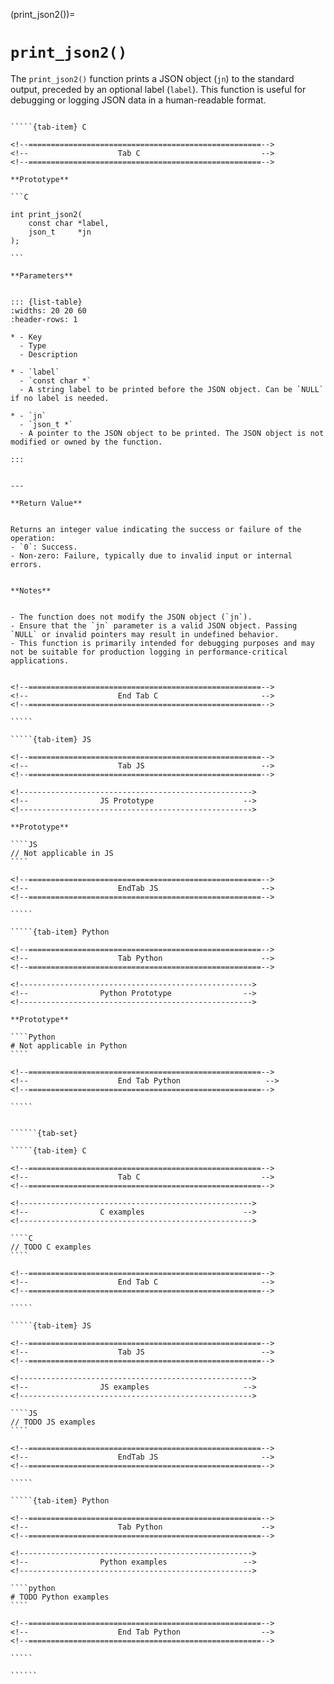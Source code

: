 <!-- ============================================================== -->
(print_json2())=
# `print_json2()`
<!-- ============================================================== -->


The `print_json2()` function prints a JSON object (`jn`) to the standard output, 
preceded by an optional label (`label`). This function is useful for debugging 
or logging JSON data in a human-readable format.


<!------------------------------------------------------------>
<!--                    Prototypes                          -->
<!------------------------------------------------------------>

``````{tab-set}

`````{tab-item} C

<!--====================================================-->
<!--                    Tab C                           -->
<!--====================================================-->

**Prototype**

```C

int print_json2(
    const char *label,
    json_t     *jn
);

```

**Parameters**


::: {list-table}
:widths: 20 20 60
:header-rows: 1

* - Key
  - Type
  - Description

* - `label`
  - `const char *`
  - A string label to be printed before the JSON object. Can be `NULL` if no label is needed.

* - `jn`
  - `json_t *`
  - A pointer to the JSON object to be printed. The JSON object is not modified or owned by the function.

:::


---

**Return Value**


Returns an integer value indicating the success or failure of the operation:
- `0`: Success.
- Non-zero: Failure, typically due to invalid input or internal errors.


**Notes**


- The function does not modify the JSON object (`jn`).
- Ensure that the `jn` parameter is a valid JSON object. Passing `NULL` or invalid pointers may result in undefined behavior.
- This function is primarily intended for debugging purposes and may not be suitable for production logging in performance-critical applications.


<!--====================================================-->
<!--                    End Tab C                       -->
<!--====================================================-->

`````

`````{tab-item} JS

<!--====================================================-->
<!--                    Tab JS                          -->
<!--====================================================-->

<!---------------------------------------------------->
<!--                JS Prototype                    -->
<!---------------------------------------------------->

**Prototype**

````JS
// Not applicable in JS
````

<!--====================================================-->
<!--                    EndTab JS                       -->
<!--====================================================-->

`````

`````{tab-item} Python

<!--====================================================-->
<!--                    Tab Python                      -->
<!--====================================================-->

<!---------------------------------------------------->
<!--                Python Prototype                -->
<!---------------------------------------------------->

**Prototype**

````Python
# Not applicable in Python
````

<!--====================================================-->
<!--                    End Tab Python                   -->
<!--====================================================-->

`````

``````

<!------------------------------------------------------------>
<!--                    Examples                            -->
<!------------------------------------------------------------>

```````{dropdown} Examples

``````{tab-set}

`````{tab-item} C

<!--====================================================-->
<!--                    Tab C                           -->
<!--====================================================-->

<!---------------------------------------------------->
<!--                C examples                      -->
<!---------------------------------------------------->

````C
// TODO C examples
````

<!--====================================================-->
<!--                    End Tab C                       -->
<!--====================================================-->

`````

`````{tab-item} JS

<!--====================================================-->
<!--                    Tab JS                          -->
<!--====================================================-->

<!---------------------------------------------------->
<!--                JS examples                     -->
<!---------------------------------------------------->

````JS
// TODO JS examples
````

<!--====================================================-->
<!--                    EndTab JS                       -->
<!--====================================================-->

`````

`````{tab-item} Python

<!--====================================================-->
<!--                    Tab Python                      -->
<!--====================================================-->

<!---------------------------------------------------->
<!--                Python examples                 -->
<!---------------------------------------------------->

````python
# TODO Python examples
````

<!--====================================================-->
<!--                    End Tab Python                  -->
<!--====================================================-->

`````

``````

```````

